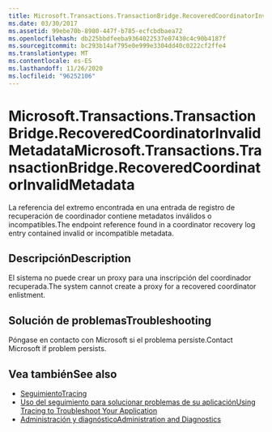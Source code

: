 ```yaml
---
title: Microsoft.Transactions.TransactionBridge.RecoveredCoordinatorInvalidMetadata
ms.date: 03/30/2017
ms.assetid: 99ebe70b-8980-447f-b785-ecfcbdbaea72
ms.openlocfilehash: db225bbdfeeba9364022537e07430c4c90b4187f
ms.sourcegitcommit: bc293b14af795e0e999e3304dd40c0222cf2ffe4
ms.translationtype: MT
ms.contentlocale: es-ES
ms.lasthandoff: 11/26/2020
ms.locfileid: "96252106"
---
```

# <a name="microsofttransactionstransactionbridgerecoveredcoordinatorinvalidmetadata"></a><span data-ttu-id="23620-102">Microsoft.Transactions.TransactionBridge.RecoveredCoordinatorInvalidMetadata</span><span class="sxs-lookup"><span data-stu-id="23620-102">Microsoft.Transactions.TransactionBridge.RecoveredCoordinatorInvalidMetadata</span></span>

<span data-ttu-id="23620-103">La referencia del extremo encontrada en una entrada de registro de recuperación de coordinador contiene metadatos inválidos o incompatibles.</span><span class="sxs-lookup"><span data-stu-id="23620-103">The endpoint reference found in a coordinator recovery log entry contained invalid or incompatible metadata.</span></span>  
  
## <a name="description"></a><span data-ttu-id="23620-104">Descripción</span><span class="sxs-lookup"><span data-stu-id="23620-104">Description</span></span>  

 <span data-ttu-id="23620-105">El sistema no puede crear un proxy para una inscripción del coordinador recuperada.</span><span class="sxs-lookup"><span data-stu-id="23620-105">The system cannot create a proxy for a recovered coordinator enlistment.</span></span>  
  
## <a name="troubleshooting"></a><span data-ttu-id="23620-106">Solución de problemas</span><span class="sxs-lookup"><span data-stu-id="23620-106">Troubleshooting</span></span>  

 <span data-ttu-id="23620-107">Póngase en contacto con Microsoft si el problema persiste.</span><span class="sxs-lookup"><span data-stu-id="23620-107">Contact Microsoft if problem persists.</span></span>  
  
## <a name="see-also"></a><span data-ttu-id="23620-108">Vea también</span><span class="sxs-lookup"><span data-stu-id="23620-108">See also</span></span>

- [<span data-ttu-id="23620-109">Seguimiento</span><span class="sxs-lookup"><span data-stu-id="23620-109">Tracing</span></span>](index.md)
- [<span data-ttu-id="23620-110">Uso del seguimiento para solucionar problemas de su aplicación</span><span class="sxs-lookup"><span data-stu-id="23620-110">Using Tracing to Troubleshoot Your Application</span></span>](using-tracing-to-troubleshoot-your-application.md)
- [<span data-ttu-id="23620-111">Administración y diagnóstico</span><span class="sxs-lookup"><span data-stu-id="23620-111">Administration and Diagnostics</span></span>](../index.md)
